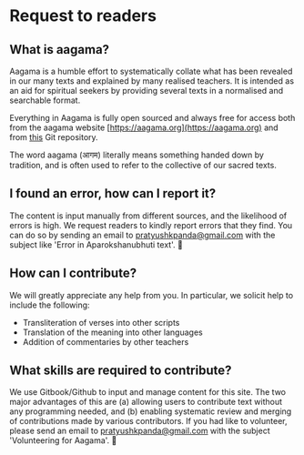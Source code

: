 # Request to readers

## What is aagama?

Aagama is a humble effort to systematically collate what has been revealed in our many texts and explained by many realised teachers. It is intended as an aid for spiritual seekers by providing several texts in a normalised and searchable format.

Everything in Aagama is fully open sourced and always free for access both from the aagama website [https://aagama.org](https://aagama.org) and from [this](https://github.com/pratyush1987/aparokshanubhuti.git) Git repository.

The word aagama \(आगम\) literally means something handed down by tradition, and is often used to refer to the collective of our sacred texts.

## I found an error, how can I report it?

The content is input manually from different sources, and the likelihood of errors is high. We request readers to kindly report errors that they find. You can do so by sending an email to pratyushkpanda@gmail.com with the subject like 'Error in Aparokshanubhuti text'. 🙏

## How can I contribute?

We will greatly appreciate any help from you. In particular, we solicit help to include the following:

* Transliteration of verses into other scripts
* Translation of the meaning into other languages
* Addition of commentaries by other teachers

## What skills are required to contribute?

We use Gitbook/Github to input and manage content for this site. The two major advantages of this are \(a\) allowing users to contribute text without any programming needed, and \(b\) enabling systematic review and merging of contributions made by various contributors. If you had like to volunteer, please send an email to pratyushkpanda@gmail.com with the subject 'Volunteering for Aagama'. 🙏

